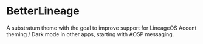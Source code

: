 # BetterLineage

A substratum theme with the goal to improve support for LineageOS Accent theming / Dark mode in other apps, starting with AOSP messaging.
